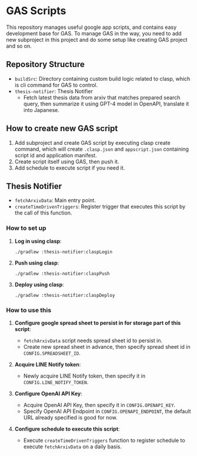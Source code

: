 # GAS Scripts

This repository manages useful google app scripts, and contains easy development base for GAS.
To manage GAS in the way, you need to add new subproject in this project and do some setup like creating GAS project and
so on.

## Repository Structure

- `buildSrc`: Directory containing custom build logic related to clasp, which is cli command for GAS to control.
- `thesis-notifier`: Thesis Notifier
    - Fetch latest thesis data from arxiv that matches prepared search query, then summarize it using GPT-4 model in
      OpenAPI, translate it into Japanese.

## How to create new GAS script

1. Add subproject and create GAS script by executing clasp create command, which will create `.clasp.json`
   and `appscript.json` containing script id and application manifest.
2. Create script itself using GAS, then push it.
3. Add schedule to execute script if you need it.

## Thesis Notifier

- `fetchArxivData`: Main entry point.
- `createTimeDrivenTriggers`: Register trigger that executes this script by the call of this function.

### How to set up

1. **Log in using clasp**:
   ```
   ./gradlew :thesis-notifier:claspLogin
   ```

2. **Push using clasp**:
   ```
   ./gradlew :thesis-notifier:claspPush
   ```

2. **Deploy using clasp**:
   ```
   ./gradlew :thesis-notifier:claspDeploy
   ```

### How to use this

1. **Configure google spread sheet to persist in for storage part of this script**:
    - `fetchArxivData` script needs spread sheet id to persist in.
    - Create new spread sheet in advance, then specify spread sheet id in `CONFIG.SPREADSHEET_ID`.

2. **Acquire LINE Notify token**:
    - Newly acquire LINE Notify token, then specify it in `CONFIG.LINE_NOTIFY_TOKEN`.

3. **Configure OpenAI API Key**:
    - Acquire OpenAI API Key, then specify it in `CONFIG.OPENAPI_KEY`.
    - Specify OpenAI API Endpoint in `CONFIG.OPENAPI_ENDPOINT`, the default URL already specified is good for now.

4. **Configure schedule to execute this script**:
    - Execute `createTimeDrivenTriggers` function to register schedule to execute `fetchArxivData` on a daily basis.
